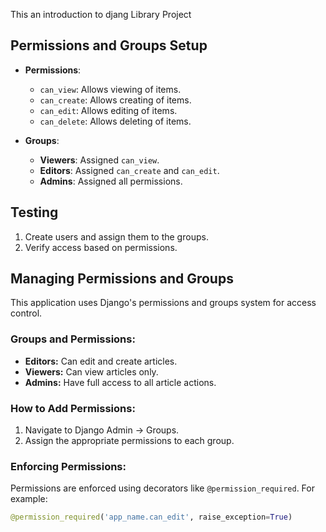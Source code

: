 This an introduction to djang Library Project

## Permissions and Groups Setup

- **Permissions**:

  - `can_view`: Allows viewing of items.
  - `can_create`: Allows creating of items.
  - `can_edit`: Allows editing of items.
  - `can_delete`: Allows deleting of items.

- **Groups**:
  - **Viewers**: Assigned `can_view`.
  - **Editors**: Assigned `can_create` and `can_edit`.
  - **Admins**: Assigned all permissions.

## Testing

1. Create users and assign them to the groups.
2. Verify access based on permissions.

## Managing Permissions and Groups

This application uses Django's permissions and groups system for access control.

### Groups and Permissions:

- **Editors:** Can edit and create articles.
- **Viewers:** Can view articles only.
- **Admins:** Have full access to all article actions.

### How to Add Permissions:

1. Navigate to Django Admin -> Groups.
2. Assign the appropriate permissions to each group.

### Enforcing Permissions:

Permissions are enforced using decorators like `@permission_required`. For example:

```python
@permission_required('app_name.can_edit', raise_exception=True)
```
